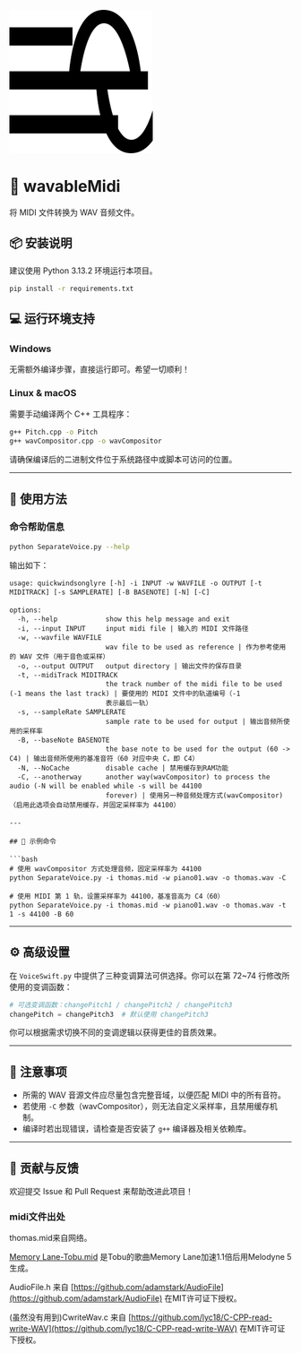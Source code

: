 
![a](F2.png)

# 🎵 wavableMidi

将 MIDI 文件转换为 WAV 音频文件。

## 📦 安装说明

建议使用 Python 3.13.2 环境运行本项目。

```bash
pip install -r requirements.txt
```

## 💻 运行环境支持

### Windows

无需额外编译步骤，直接运行即可。希望一切顺利！

### Linux & macOS

需要手动编译两个 C++ 工具程序：

```bash
g++ Pitch.cpp -o Pitch
g++ wavCompositor.cpp -o wavCompositor
```

请确保编译后的二进制文件位于系统路径中或脚本可访问的位置。

---

## 🚀 使用方法

### 命令帮助信息

```bash
python SeparateVoice.py --help
```

输出如下：

```
usage: quickwindsonglyre [-h] -i INPUT -w WAVFILE -o OUTPUT [-t MIDITRACK] [-s SAMPLERATE] [-B BASENOTE] [-N] [-C]

options:
  -h, --help            show this help message and exit
  -i, --input INPUT     input midi file | 输入的 MIDI 文件路径
  -w, --wavfile WAVFILE
                        wav file to be used as reference | 作为参考使用的 WAV 文件（用于音色或采样）
  -o, --output OUTPUT   output directory | 输出文件的保存目录
  -t, --midiTrack MIDITRACK
                        the track number of the midi file to be used (-1 means the last track) | 要使用的 MIDI 文件中的轨道编号（-1
                        表示最后一轨）
  -s, --sampleRate SAMPLERATE
                        sample rate to be used for output | 输出音频所使用的采样率
  -B, --baseNote BASENOTE
                        the base note to be used for the output (60 -> C4) | 输出音频所使用的基准音符（60 对应中央 C，即 C4）
  -N, --NoCache         disable cache | 禁用缓存到RAM功能
  -C, --anotherway      another way(wavCompositor) to process the audio (-N will be enabled while -s will be 44100
                        forever) | 使用另一种音频处理方式(wavCompositor)（启用此选项会自动禁用缓存，并固定采样率为 44100）

---

## 🧪 示例命令

```bash
# 使用 wavCompositor 方式处理音频，固定采样率为 44100
python SeparateVoice.py -i thomas.mid -w piano01.wav -o thomas.wav -C

# 使用 MIDI 第 1 轨，设置采样率为 44100，基准音高为 C4（60）
python SeparateVoice.py -i thomas.mid -w piano01.wav -o thomas.wav -t 1 -s 44100 -B 60
```

---

## ⚙️ 高级设置

在 `VoiceSwift.py` 中提供了三种变调算法可供选择。你可以在第 72~74 行修改所使用的变调函数：

```python
# 可选变调函数：changePitch1 / changePitch2 / changePitch3
changePitch = changePitch3  # 默认使用 changePitch3
```

你可以根据需求切换不同的变调逻辑以获得更佳的音质效果。

---

## 📝 注意事项

- 所需的 WAV 音源文件应尽量包含完整音域，以便匹配 MIDI 中的所有音符。
- 若使用 `-C` 参数（wavCompositor），则无法自定义采样率，且禁用缓存机制。
- 编译时若出现错误，请检查是否安装了 `g++` 编译器及相关依赖库。

---

## 🤝 贡献与反馈

欢迎提交 Issue 和 Pull Request 来帮助改进此项目！
### midi文件出处
thomas.mid来自网络。


[Memory Lane-Tobu.mid](<Memory Lane-Tobu.mid>) 是Tobu的歌曲Memory Lane加速1.1倍后用Melodyne 5生成。

AudioFile.h 来自 [https://github.com/adamstark/AudioFile](https://github.com/adamstark/AudioFile) 在MIT许可证下授权。

(虽然没有用到)CwriteWav.c 来自 [https://github.com/lyc18/C-CPP-read-write-WAV](https://github.com/lyc18/C-CPP-read-write-WAV) 在MIT许可证下授权。

